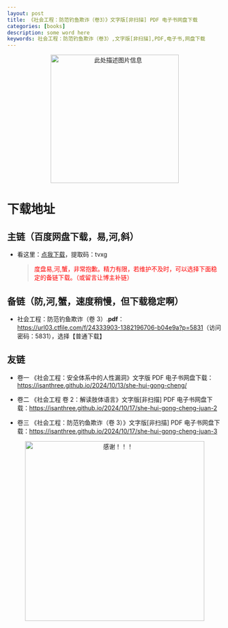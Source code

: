 ```yaml
---
layout: post
title: 《社会工程：防范钓鱼欺诈（卷3）》文字版[非扫描] PDF 电子书网盘下载
categories: [books]
description: some word here
keywords: 社会工程：防范钓鱼欺诈（卷3）,文字版[非扫描],PDF,电子书,网盘下载
---
```


<div align="center"><img src="https://pic.imgdb.cn/item/67061b71d29ded1a8c653ea8.png" alt="此处描述图片信息" width="300px" height="auto"></div>

# 下载地址

## 主链（百度网盘下载，易,河,斜）

- 看这里：[点我下载](https://pan.baidu.com/s/1iMXUbSbtZQZjDcqDmnWUyw?pwd=tvxg)，提取码：tvxg

  > <p style="color:red" >度盘易,河,蟹，非常抱歉。精力有限，若维护不及时，可以选择下面稳定的备链下载。（或留言让博主补链）</p>

## 备链（防,河,蟹，速度稍慢，但下载稳定啊）

- 社会工程：防范钓鱼欺诈（卷 3）.**pdf**：<https://url03.ctfile.com/f/24333903-1382196706-b04e9a?p=5831>（访问密码：5831），选择【普通下载】

## 友链

- 卷一 《社会工程：安全体系中的人性漏洞》文字版 PDF 电子书网盘下载：<https://isanthree.github.io/2024/10/13/she-hui-gong-cheng/>

- 卷二 《社会工程 卷 2：解读肢体语言》文字版[非扫描] PDF 电子书网盘下载：<https://isanthree.github.io/2024/10/17/she-hui-gong-cheng-juan-2>

- 卷三 《社会工程：防范钓鱼欺诈（卷 3）》文字版[非扫描] PDF 电子书网盘下载：<https://isanthree.github.io/2024/10/17/she-hui-gong-cheng-juan-3>

<div align="center"><img src="https://pic.imgdb.cn/item/6707df6bd29ded1a8ce37031.gif" alt="感谢！！！" width="420px" height="auto"/></div>
